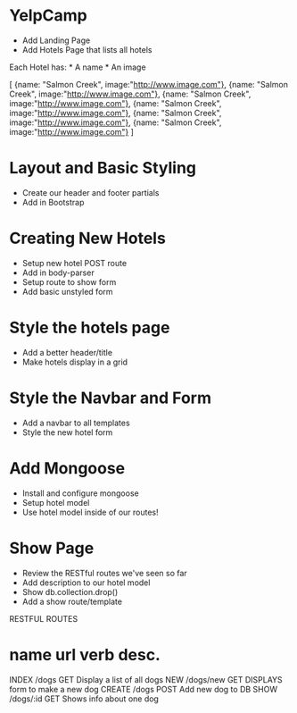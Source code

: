 # YelpCamp

* Add Landing Page
* Add Hotels Page that lists all hotels

Each Hotel has: 
    * A name
    * An image

[
    {name: "Salmon Creek", image:"http://www.image.com"},
    {name: "Salmon Creek", image:"http://www.image.com"},
    {name: "Salmon Creek", image:"http://www.image.com"},
    {name: "Salmon Creek", image:"http://www.image.com"},
    {name: "Salmon Creek", image:"http://www.image.com"},
    {name: "Salmon Creek", image:"http://www.image.com"}
]


# Layout and Basic Styling
* Create our header and footer partials
* Add in Bootstrap

# Creating New Hotels
* Setup new hotel POST route
* Add in body-parser
* Setup route to show form
* Add basic unstyled form

# Style the hotels page
* Add a better header/title
* Make hotels display in a grid

# Style the Navbar and Form
* Add a navbar to all templates
* Style the new hotel form

# Add Mongoose
* Install and configure mongoose
* Setup hotel model
* Use hotel model inside of our routes!

# Show Page
* Review the RESTful routes we've seen so far
* Add description to our hotel model
* Show db.collection.drop()
* Add a show route/template

RESTFUL ROUTES

name        url         verb        desc.
==========================================================
INDEX       /dogs       GET     Display a list of all dogs
NEW         /dogs/new   GET     DISPLAYS form to make a new dog
CREATE      /dogs       POST    Add new dog to DB
SHOW        /dogs/:id   GET     Shows info about one dog
